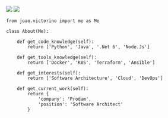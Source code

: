 [![](https://img.shields.io/badge/LinkedIn-joaovictorino-blue)](https://www.linkedin.com/in/joao-victorino/)
[![](https://img.shields.io/badge/Gmail-jhvictorino@mail.com-red)](mailto:jhvictorino@gmail.com)

```python3
from joao.victorino import me as Me

class About(Me):

    def get_code_knowledge(self):
        return ['Python', 'Java', '.Net 6', 'Node.Js']

    def get_tools_knowledge(self):
        return ['Docker', 'K8S', 'Terraform', 'Ansible']

    def get_interests(self):
        return ['Software Architecture', 'Cloud', 'DevOps']

    def get_current_work(self):
        return {
            'company': 'Prodam',
            'position': 'Software Architect'
        }

```
